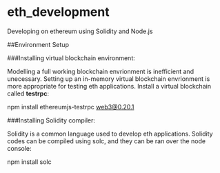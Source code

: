 # eth_development
Developing on ethereum using Solidity and Node.js

##Environment Setup 

###Installing virtual blockchain environment:

Modelling a full working blockchain envrionment is inefficient and unecessary. 
Setting up an in-memory virtual blockchain envrionment is more appropriate for testing eth applications.
Install a virtual blockchain called <b>testrpc</b>:

npm install ethereumjs-testrpc web3@0.20.1

###Installing Solidity compiler:

Solidity is a common language used to develop eth applications. 
Solidity codes can be compiled using solc, and they can be ran over the node console:

npm install solc 
